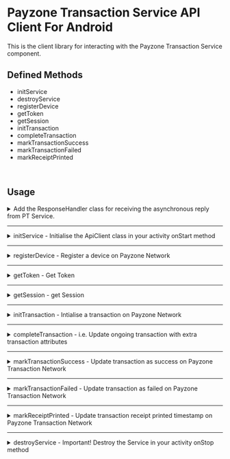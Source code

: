 # Payzone Transaction Service API Client For Android

This is the client library for interacting with the Payzone Transaction Service component.

## Defined Methods

- initService
- destroyService
- registerDevice
- getToken
- getSession
- initTransaction
- completeTransaction
- markTransactionSuccess
- markTransactionFailed
- markReceiptPrinted

<br/>

## Usage

<details>
  <summary>  Add the ResponseHandler class for receiving the asynchronous reply from PT Service. </summary>

    public class ResponseHandler extends Handler {
        @Override
        public void handleMessage(Message msg) {
            String response;
            switch (msg.what) {
                case MessageConstants.MSG_REGISTER_DEVICE:
                    response = msg.getData().getString(MessageConstants.RESP_REGISTER_DEVICE);
                    System.out.println("## Register Device Response = "+response);
                    break;
                case MessageConstants.MSG_INIT_TRANSACTION:
                    response = msg.getData().getString(MessageConstants.RESP_INIT_TRANSACTION);
                    System.out.println("## Transaction Initialised Response = "+response);
                    break;
                case MessageConstants.MSG_MARK_TRANS_SUCCESS:
                    response = msg.getData().getString(MessageConstants.RESP_MARK_TRANS_SUCCESS);
                    System.out.println("## Marked Successful Response = "+response);
                    break;
                case MessageConstants.MSG_MARK_TRANS_FAILED:
                    response = msg.getData().getString(MessageConstants.RESP_MARK_TRANS_FAILED);
                    System.out.println("## Marked Failed Response = "+response);
                    break;
                case MessageConstants.MSG_MARK_RECEIPT_PRINTED:
                    response = msg.getData().getString(MessageConstants.RESP_MARK_RECEIPT_PRINTED);
                    System.out.println("## Marked Receipt Printed Response = "+response);
                    break;
                default:
                    super.handleMessage(msg);
            }
        }
    }

</details>
<hr/>

<details>
  <summary> initService - Initialise the ApiClient class in your activity onStart method</summary>
  <br>

    The ApiClient class constructor params are:

    - Your activity context.
    - Reply Messenger created using your Response handler.


    @Override
    protected void onStart() {
        super.onStart();
        responseHandler = new ResponseHandler();
        replyMessenger = new Messenger(responseHandler);
        apiClient = new ApiClient(getApplicationContext(), replyMessenger);
        apiClient.initService(); // Connects your app with the Payzone Transaction Service Component
    }


</details>
<hr/>

<details>
  <summary>registerDevice - Register a device on Payzone Network </summary>
  <br>


    JSONObject obj = new JSONObject();
    obj.put("barcode", "267693243349691");
    obj.put("deviceId", "1545D2053");
    obj.put("tId", "49691");
    boolean success =  apiClient.registerDevice(obj);
    System.out.println("## Device Registration sent to service queue: "+success);


</details>
<hr/>

<details>
  <summary>getToken - Get Token </summary>
  <br>


    JSONObject obj = new JSONObject();
    obj.put("tId", 49691);
    boolean success =  apiClient.getToken(obj);
    System.out.println("## Get Token Request sent to service queue: "+success);


</details>
<hr/>

<details>
  <summary>getSession - get Session </summary>
  <br>


    JSONObject obj = new JSONObject();
    obj.put("pin", 0000);
    boolean success =  apiClient.getSession(obj);
    System.out.println("## Get Session Request sent to service queue: "+success);


</details>
<hr/>

<details>
  <summary>initTransaction - Intialise a transaction on Payzone Network </summary>
  <br>


    JSONObject obj = new JSONObject();
    obj.put("transactionSource", 0);
    obj.put("transactionGuid", "bfd0f250-66ce-11eb-863b-a5942ff6aec7");
    obj.put("productId", "3789");
    obj.put("transactionAmount", 1000);
    obj.put("barcode", "63385450042016567880");
    boolean success =  apiClient.initTransaction(obj);
    System.out.println("## Transaction init sent to service queue: "+success);


</details>
<hr/>

<details>
  <summary>completeTransaction - i.e. Update ongoing transaction with extra transaction attributes </summary>
  <br>


    JSONObject obj = new JSONObject();
    obj.put("id", "bfd0f250-66ce-11eb-863b-a5942ff6aec7");
    obj.put("utrn", "1100883828292828"); // or this could be ticketNumber etc..
    obj.put("responseCode", "00"); // "00" for successful topup or "05" for failure.
    obj.put("smartMeterErrorText", "Something went wrong"); // Should in case it is a faulure
    boolean success =  apiClient.completeTransaction(obj);
    System.out.println("## Complete transaction request sent to service queue: "+success);


</details>
<hr/>

<details>
  <summary>markTransactionSuccess - Update transaction as success on Payzone Transaction Network </summary>
  <br>


    JSONObject obj = new JSONObject();
    obj.put("id", "bfd0f250-66ce-11eb-863b-a5942ff6aec7");
    boolean success =  apiClient.markTransactionSuccess(obj);
    System.out.println("## Mark transaction successful request sent to service queue: "+success);


</details>
<hr/>

<details>
  <summary>markTransactionFailed - Update transaction as failed on Payzone Transaction Network  </summary>
  <br>


    JSONObject obj = new JSONObject();
    obj.put("id", "bfd0f250-66ce-11eb-863b-a5942ff6aec7");
    boolean success =  apiClient.markTransactionFailed(obj);
    System.out.println("## Mark transaction failed request sent to service queue: "+success);


</details>
<hr/>

<details>
  <summary>markReceiptPrinted - Update transaction receipt printed timestamp on Payzone Transaction Network  </summary>
  <br>


    JSONObject obj = new JSONObject();
    obj.put("id", "bfd0f250-66ce-11eb-863b-a5942ff6aec7");
    boolean success =  apiClient.markReceiptPrinted(obj);
    System.out.println("## Transaction receipt printed request sent to service queue: "+success);


</details>
<hr/>

<details>
  <summary>destroyService - Important! Destroy the Service in your activity onStop method</summary>
  <br>


    @Override
    protected void onStop() {
        super.onStop();
        if(apiClient.destroyService()) {
            System.out.println("## Disconnected from Payzone Transaction service...");
        }
    }


</details>
